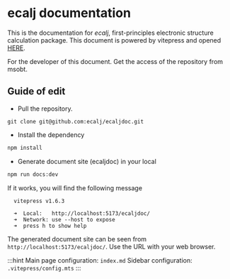 # ecalj documentation

This is the documentation for *ecalj*, first-principles electronic structure calculation package.
This document is powered by vitepress and opened [HERE](https://ecalj.github.io/ecaljdoc).

For the developer of this document. Get the access of the repository from msobt.

## Guide of edit

- Pull the repository.
```
git clone git@github.com:ecalj/ecaljdoc.git
```

- Install the dependency
```bash
npm install
```

- Generate document site (ecaljdoc) in your local
```bash
npm run docs:dev
```
If it works, you will find the following message

```
  vitepress v1.6.3

  ➜  Local:   http://localhost:5173/ecaljdoc/
  ➜  Network: use --host to expose
  ➜  press h to show help
``` 
The generated document site can be seen from `http://localhost:5173/ecaljdoc/`. Use the URL with your web browser.

:::hint
Main page configuration: `index.md`
Sidebar configuration: `.vitepress/config.mts`
:::
